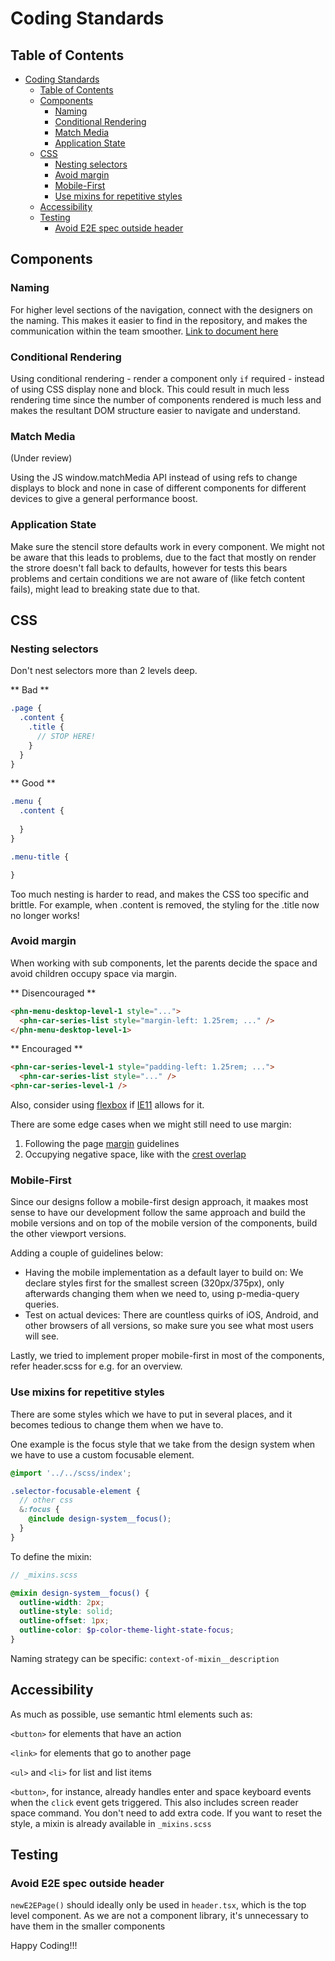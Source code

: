 # Coding Standards

## Table of Contents

- [Coding Standards](#coding-standards)
  - [Table of Contents](#table-of-contents)
  - [Components](#components)
    - [Naming](#naming)
    - [Conditional Rendering](#conditional-rendering)
    - [Match Media](#match-media)
    - [Application State](#application-state)
  - [CSS](#css)
    - [Nesting selectors](#nesting-selectors)
    - [Avoid margin](#avoid-margin)
    - [Mobile-First](#mobile-first)
    - [Use mixins for repetitive styles](#use-mixins-for-repetitive-styles)
  - [Accessibility](#accessibility)
  - [Testing](#testing)
    - [Avoid E2E spec outside header](#avoid-e2e-spec-outside-header)

## Components

### Naming

For higher level sections of the navigation, connect with the designers on the naming. This makes it easier to find in the repository, and makes the communication within the team smoother. [Link to document here](https://teams.microsoft.com/l/file/F056C44E-4911-4323-A080-BC3CB88443CE?tenantId=56564e0f-83d3-4b52-92e8-a6bb9ea36564&fileType=pptx&objectUrl=https%3A%2F%2Fporsche.sharepoint.com%2Fsites%2FHomeNavigation%2FShared%20Documents%2FProduct%2FNaming%20Standards.pptx&baseUrl=https%3A%2F%2Fporsche.sharepoint.com%2Fsites%2FHomeNavigation&serviceName=teams&threadId=19:6d44fca4319f48eba26e0f135ce955d7@thread.skype&groupId=32ffe2a9-7d88-4945-bd1d-6e73feb9c955)

### Conditional Rendering

Using conditional rendering - render a component only `if` required - instead of using CSS display none and block.
This could result in much less rendering time since the number of components rendered is much less and makes the resultant DOM structure easier to navigate and understand.

### Match Media

(Under review)

Using the JS window.matchMedia API instead of using refs to change displays to block and none in case of different components for different devices to give a general performance boost.

### Application State

Make sure the stencil store defaults work in every component.
We might not be aware that this leads to problems, due to the fact that mostly on render the strore doesn't fall back to defaults,
however for tests this bears problems and certain conditions we are not aware of (like fetch content fails), might lead to breaking state due to that.

## CSS

### Nesting selectors

Don't nest selectors more than 2 levels deep. 

** Bad **
```scss
.page {
  .content {
    .title {
      // STOP HERE!
    }
  }
}
```

** Good **

```scss
.menu {
  .content {
    
  }
}

.menu-title {

}
```

Too much nesting is harder to read, and makes the CSS too specific and brittle. For example, when .content is removed, the styling for the .title now no longer works!

### Avoid margin
When working with sub components, let the parents decide the space and avoid children occupy space via margin.

** Disencouraged **
```html
<phn-menu-desktop-level-1 style="...">
  <phn-car-series-list style="margin-left: 1.25rem; ..." />
</phn-menu-desktop-level-1>
```

** Encouraged **
```html
<phn-car-series-level-1 style="padding-left: 1.25rem; ...">
  <phn-car-series-list style="..." />
<phn-car-series-level-1 />
```

Also, consider using [flexbox](https://css-tricks.com/snippets/css/a-guide-to-flexbox/) if [IE11](https://caniuse.com/#feat=flexbox) allows for it.

There are some edge cases when we might still need to use margin:
1. Following the page [margin](https://designsystem.porsche.com/v1/#/components/layout/grid#design) guidelines
2. Occupying negative space, like with the [crest overlap](https://github.com/porsche-home-nav/porsche-home-and-nav/blob/master/packages/navigation/src/components/crest/crest.scss#L22)

### <a name="mobile-first"></a>Mobile-First
Since our designs follow a mobile-first design approach, it maakes most sense to have our development follow the same approach and build the mobile versions and on top of the mobile version of the components, build the other viewport versions.

Adding a couple of guidelines below:
- Having the mobile implementation as a default layer to build on: We declare styles first for the smallest screen (320px/375px), only afterwards changing them when we need to, using p-media-query queries.
- Test on actual devices: There are countless quirks of iOS, Android, and other browsers of all versions, so make sure you see what most users will see.

Lastly, we tried to implement proper mobile-first in most of the components, refer header.scss for e.g. for an overview.

### Use mixins for repetitive styles

There are some styles which we have to put in several places, and it becomes tedious to change them when we have to.

One example is the focus style that we take from the design system when we have to use a custom focusable element.

```scss
@import '../../scss/index';

.selector-focusable-element {
  // other css
  &:focus {
    @include design-system__focus();
  }
}
```

To define the mixin:

```scss
// _mixins.scss

@mixin design-system__focus() {
  outline-width: 2px;
  outline-style: solid;
  outline-offset: 1px;
  outline-color: $p-color-theme-light-state-focus;
}

```

Naming strategy can be specific: `context-of-mixin__description`

## Accessibility

As much as possible, use semantic html elements such as:

`<button>` for elements that have an action

`<link>` for elements that go to another page

`<ul>` and `<li>` for list and list items

`<button>`, for instance, already handles enter and space keyboard events when the `click` event gets triggered. This also includes screen reader space command. You don't need to add extra code. If you want to reset the style, a mixin is already available in `_mixins.scss`

## Testing

### Avoid E2E spec outside header
`newE2EPage()` should ideally only be used in `header.tsx`, which is the top level component. As we are not a component library, it's unnecessary to have them in the smaller components

Happy Coding!!!
